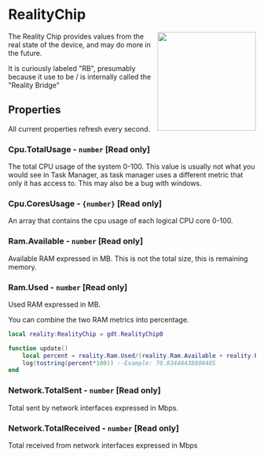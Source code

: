 # RealityChip

<img src="https://docs.retrogadgets.game/api/modules/RealityChip.png" width="200" align="right">

The Reality Chip provides values from the real state of the device, and may do more in the future.

It is curiously labeled "RB", presumably because it use to be / is internally called the "Reality Bridge"

## Properties
All current properties refresh every second.

### Cpu.TotalUsage - `number` **[Read only]**
The total CPU usage of the system 0-100. This value is usually not what you would see in Task Manager, as task manager uses a different metric that only it has access to. This may also be a bug with windows.

### Cpu.CoresUsage - `{number}` **[Read only]**
An array that contains the cpu usage of each logical CPU core 0-100.

### Ram.Available - `number` **[Read only]**
Available RAM expressed in MB. This is not the total size, this is remaining memory.

### Ram.Used - `number` **[Read only]**
Used RAM expressed in MB.

You can combine the two RAM metrics into percentage.
```lua
local reality:RealityChip = gdt.RealityChip0

function update()
	local percent = reality.Ram.Used/(reality.Ram.Available + reality.Ram.Used)
	log(tostring(percent*100)) --Example: 70.83448438808485
end
```

### Network.TotalSent - `number` **[Read only]**
Total sent by network interfaces expressed in Mbps.

### Network.TotalReceived - `number` **[Read only]**
Total received from network interfaces expressed in Mbps